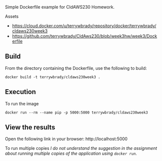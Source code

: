 Simple Dockerfile example for CldAWS230 Homework.

Assets
- https://cloud.docker.com/u/terrywbrady/repository/docker/terrywbrady/cldaws230week3
- https://github.com/terrywbrady/CldAws230/blob/week3hw/week3/Dockerfile

## Build

From the directory containing the Dockerfile, use the following to build:
```
docker build -t terrywbrady/cldaws230week3 .
```

## Execution

To run the image
```
docker run --rm --name pip -p 5000:5000 terrywbrady/cldaws230week3
```

## View the results
Open the following link in your browser: http://localhost:5000

To run multiple copies
_I do not understand the suggestion in the assignment about running multiple copies of the application using `docker run`._
